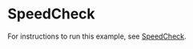 # SpeedCheck

For instructions to run this example, see [SpeedCheck](http://wcl.cs.rpi.edu/pilots/tutorial/examples.html#speedcheck).
